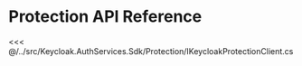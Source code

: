 # Protection API Reference

<<< @/../src/Keycloak.AuthServices.Sdk/Protection/IKeycloakProtectionClient.cs
